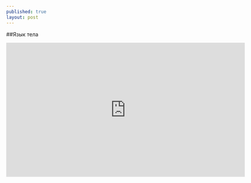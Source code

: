 ```yaml
---
published: true
layout: post
---
```


##Язык тела

<iframe src="https://embed-ssl.ted.com/talks/lang/ru/amy_cuddy_your_body_language_shapes_who_you_are.html" width="640" height="360" frameborder="0" scrolling="no" webkitAllowFullScreen mozallowfullscreen allowFullScreen></iframe>

